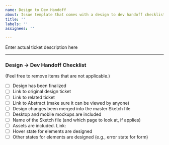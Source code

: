 ```yaml
---
name: Design to Dev Handoff
about: Issue template that comes with a design to dev handoff checklist
title: ''
labels: ''
assignees: ''

---
```


<!------------------------------------------------------------------------------
│  Make sure you go through the "Design -> Dev Handoff Checklist" below
└------------------------------------------------------------------------------>

Enter actual ticket description here

---

###  Design -> Dev Handoff Checklist
(Feel free to remove items that are not applicable.)

- [ ] Design has been finalized
- [ ] Link to original design ticket
- [ ] Link to related ticket
- [ ] Link to Abstract (make sure it can be viewed by anyone)
- [ ] Design changes been merged into the master Sketch file
- [ ] Desktop and mobile mockups are included
- [ ] Name of the Sketch file (and which page to look at, if applies)
- [ ] Assets are included. Link: 
- [ ] Hover state for elements are designed
- [ ] Other states for elements are designed (e.g., error state for form)
